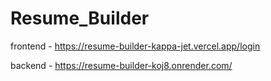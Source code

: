 # Resume_Builder

frontend - https://resume-builder-kappa-jet.vercel.app/login

backend  - https://resume-builder-koj8.onrender.com/


